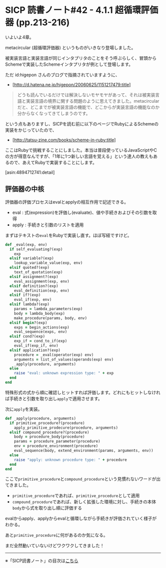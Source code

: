 SICP 読書ノート#42 - 4.1.1 超循環評価器 (pp.213-216)
======================================

いよいよ4章。

metacircular (超循環評価器) というものがいきなり登場しました。

被実装言語と実装言語が同じインタプリタのことをそう呼ぶらしく、冒頭からSchemeで実装したSchemeインタプリタが例として登場します。

ただ id:higepon さんのブログで指摘されていますように、

* [http://d.hatena.ne.jp/higepon/20060625/1151217479:title]

> どうも読んでいるだけでは解決しないモヤモヤがあって、それは被実装言語と実装言語の境界に関する問題のように思えてきました。metacircularだと、どこまでが被実装言語の機能で、どこからが実装言語の機能なのか分からなくなってきてしまうのです。

という点もありますし、SICPを読む前に以下のページでRubyによるSchemeの実装をかじっていたので、

* [http://tatsu-zine.com/books/scheme-in-ruby:title]

ここはRubyで挑戦することにしました。本当は普段使っているJavaScriptやCの方が得意なんですが、「1年に1つ新しい言語を覚える」という達人の教えもあるので、あえてRubyで実装することにします。

[asin:4894712741:detail]


## 評価器の中核

評価器の評価プロセスはevalとapplyの相互作用で記述できる。

- eval : 式(expression)を評価し(evaluate)、値や手続きおよびその引数を取得
- apply : 手続きと引数のリストを適用


まずはテキストの```eval```をRubyで実装し直す。ほぼ写経ですけど。

```ruby
def _eval(exp, env)
  if self_evaluating?(exp)
    exp
  elsif variable?(exp)
    lookup_variable_value(exp, env)
  elsif quoted?(exp)
    text_of_quotation(exp)
  elsif assignment?(exp)
    eval_assignment(exp, env)
  elsif definition?(exp)
    eval_definition(exp, env)
  elsif if?(exp)
    eval_if(exp, env)
  elsif lambda?(exp)
    params = lambda_parameters(exp)
    body = lambda_body(exp)
    make_procedure(params, body, env)
  elsif begin?(exp)
    exps = begin_actions(exp)
    eval_sequence(exps, env)
  elsif cond?(exp)
    exp_if = cond_to_if(exp)
    eval_if(exp_if, env)
  elsif application?(exp)
    procedure = _eval(operator(exp) env)
    arguments = list_of_values(operands(exp) env)
    _apply(procedure, arguments)
  else
    raise "eval: unknown expression type: " + exp
  end
end
```

特殊形式の式から順に確認しヒットすれば評価します。どれにもヒットしなければ手続きと引数を取り出し```apply```で適用させます。

次に```apply```を実装。

```ruby
def _apply(procedure, arguments)
  if primitive_procedure?(procedure)
    apply_primitive_prodecure(procedure, arguments)
  elsif compound_procedure?(procedure)
    body = procedure_body(procedure)
    params = procedure_parameter(procedure)
    env = procedure_environment(procedure)
    eval_sequence(body, extend_environment(params, arguments, env))
  else
    raise "apply: unknown procedure type: " + procedure
  end
end
```

ここで```primitive_procedure```と```compound_procedure```という見慣れないワードが出てきました。

- ```primitive_procedure```であれば、```primitive_procedure```として適用
- ```compound_procedure```であれば、新しく拡張した環境に対し、手続きの本体```body```から式を取り出し順に評価する

evalからapply、applyからevalと循環しながら手続きが評価されていく様子がわかる。

あと```primitive_procedure```に何があるのか気になる。

まだ全然動いていないけどワクワクしてきました！


--------------------------------

※「SICP読書ノート」の目次は[こちら](/entry/sicp/index)


<script type="text/x-mathjax-config">
  MathJax.Hub.Config({ tex2jax: { inlineMath: [['$','$'], ["\\(","\\)"]] } });
</script>
<script type="text/javascript"
  src="http://cdn.mathjax.org/mathjax/latest/MathJax.js?config=TeX-AMS_HTML">
</script>
<meta http-equiv="X-UA-Compatible" CONTENT="IE=EmulateIE7" />
